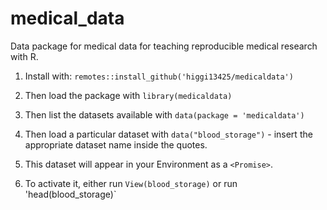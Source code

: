 # medical_data

Data package for medical data for teaching reproducible medical research with R. 

1. Install with: `remotes::install_github('higgi13425/medicaldata')`    

2. Then load the package with `library(medicaldata)`    

3. Then list the datasets available with `data(package = 'medicaldata')`    

4. Then load a particular dataset with `data("blood_storage")` - insert the appropriate dataset name inside the quotes.

5. This dataset will appear in your Environment as a `<Promise>`.   

6. To activate it, either run `View(blood_storage)` or run 'head(blood_storage)`
